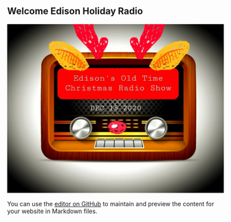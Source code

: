 ## Welcome Edison Holiday Radio
 ![Image](20201119_063140.jpg)
 
You can use the [editor on GitHub](https://github.com/Mr-Bradley/HolidayRadio/edit/gh-pages/index.md) to maintain and preview the content for your website in Markdown files.
